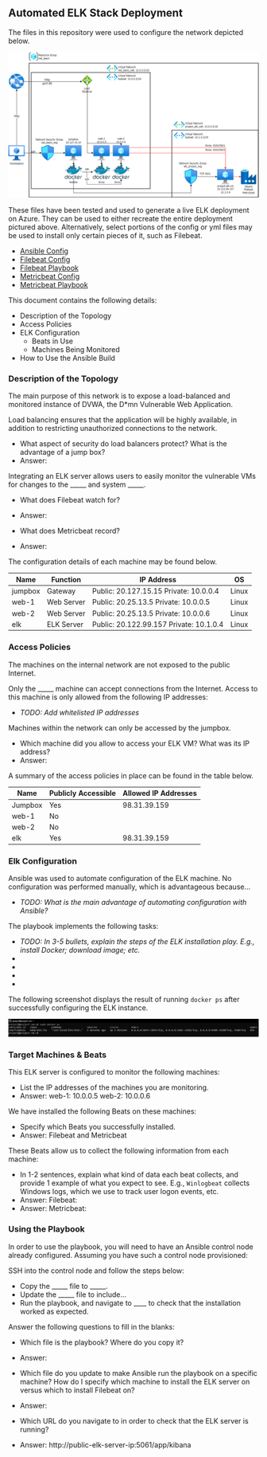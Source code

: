 ## Automated ELK Stack Deployment

The files in this repository were used to configure the network depicted below.

![](Diagrams/diagram.png)

These files have been tested and used to generate a live ELK deployment on Azure. They can be used to either recreate the entire deployment pictured above. Alternatively, select portions of the config or yml files may be used to install only certain pieces of it, such as Filebeat.

  - [Ansible Config](https://github.com/AnthonyMaret/project13/blob/main/Ansible/ansible.cfg)
  - [Filebeat Config](https://github.com/AnthonyMaret/project13/blob/main/Ansible/filebeat-config.yml)
  - [Filebeat Playbook](https://github.com/AnthonyMaret/project13/blob/main/Ansible/filebeat-playbook.yml)
  - [Metricbeat Config](https://github.com/AnthonyMaret/project13/blob/main/Ansible/metricbeat-config.yml)
  - [Metricbeat Playbook](https://github.com/AnthonyMaret/project13/blob/main/Ansible/metricbeat-playbook.yml)

This document contains the following details:
- Description of the Topology
- Access Policies
- ELK Configuration
  - Beats in Use
  - Machines Being Monitored
- How to Use the Ansible Build


### Description of the Topology

The main purpose of this network is to expose a load-balanced and monitored instance of DVWA, the D*mn Vulnerable Web Application.

Load balancing ensures that the application will be highly available, in addition to restricting unauthorized connections to the network.
- What aspect of security do load balancers protect? What is the advantage of a jump box?
- Answer:

Integrating an ELK server allows users to easily monitor the vulnerable VMs for changes to the _____ and system _____.
- What does Filebeat watch for?
- Answer:

- What does Metricbeat record?
- Answer:

The configuration details of each machine may be found below.

| Name    | Function           |              IP Address                  |  OS   |
|---------|--------------------|------------------------------------------|-------|
| jumpbox | Gateway            | Public: 20.127.15.15  Private: 10.0.0.4  | Linux |
| web-1   | Web Server         | Public: 20.25.13.5    Private: 10.0.0.5  | Linux |
| web-2   | Web Server         | Public: 20.25.13.5    Private: 10.0.0.6  | Linux |
| elk     | ELK Server         | Public: 20.122.99.157 Private: 10.1.0.4  | Linux |

### Access Policies

The machines on the internal network are not exposed to the public Internet. 

Only the _____ machine can accept connections from the Internet. Access to this machine is only allowed from the following IP addresses:
- _TODO: Add whitelisted IP addresses_

Machines within the network can only be accessed by the jumpbox.
- Which machine did you allow to access your ELK VM? What was its IP address?
- Answer: 

A summary of the access policies in place can be found in the table below.

| Name          | Publicly Accessible | Allowed IP Addresses |
|---------------|---------------------|----------------------|
| Jumpbox       | Yes                 | 98.31.39.159         |
| web-1         | No                  |                      |
| web-2         | No                  |                      |
| elk           | Yes                 | 98.31.39.159         |
### Elk Configuration

Ansible was used to automate configuration of the ELK machine. No configuration was performed manually, which is advantageous because...
- _TODO: What is the main advantage of automating configuration with Ansible?_

The playbook implements the following tasks:
- _TODO: In 3-5 bullets, explain the steps of the ELK installation play. E.g., install Docker; download image; etc._
- 
- 
- 
- 

The following screenshot displays the result of running `docker ps` after successfully configuring the ELK instance.

![](Progress-Screenshots/elk-container-created.PNG)

### Target Machines & Beats
This ELK server is configured to monitor the following machines:
- List the IP addresses of the machines you are monitoring.
-  Answer: web-1: 10.0.0.5 web-2: 10.0.0.6

We have installed the following Beats on these machines:
- Specify which Beats you successfully installed.
-  Answer: Filebeat and Metricbeat

These Beats allow us to collect the following information from each machine:
- In 1-2 sentences, explain what kind of data each beat collects, and provide 1 example of what you expect to see. E.g., `Winlogbeat` collects Windows logs, which we use to track user logon events, etc.
- Answer: Filebeat:
- Answer: Metricbeat:

### Using the Playbook
In order to use the playbook, you will need to have an Ansible control node already configured. Assuming you have such a control node provisioned: 

SSH into the control node and follow the steps below:
- Copy the _____ file to _____.
- Update the _____ file to include...
- Run the playbook, and navigate to ____ to check that the installation worked as expected.

Answer the following questions to fill in the blanks:
- Which file is the playbook? Where do you copy it?
- Answer:

- Which file do you update to make Ansible run the playbook on a specific machine? How do I specify which machine to install the ELK server on versus which to install Filebeat on?
- Answer:

- Which URL do you navigate to in order to check that the ELK server is running?
- Answer: http://public-elk-server-ip:5061/app/kibana

